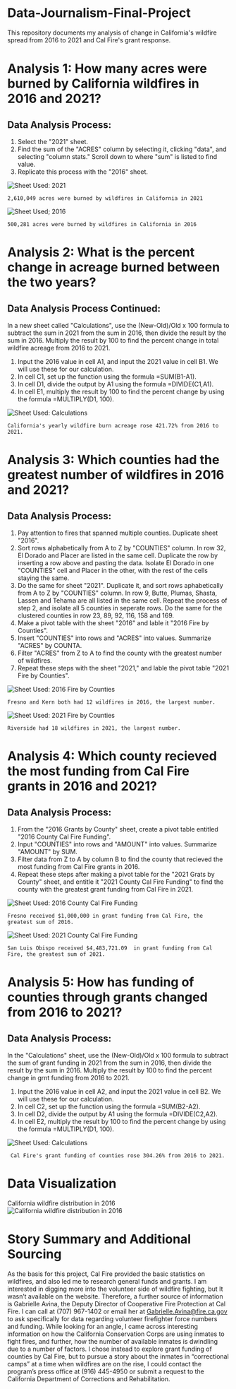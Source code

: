 # Data-Journalism-Final-Project
This repository documents my analysis of change in California's wildfire spread from 2016 to 2021 and Cal Fire's grant response.


# Analysis 1: How many acres were burned by California wildfires in 2016 and 2021? 
## Data Analysis Process: 
  1) Select the "2021" sheet.
  2) Find the sum of the "ACRES" column by selecting it, clicking "data", and selecting "column stats." Scroll down to where "sum" is listed to find value.
  3) Replicate this process with the "2016" sheet.

  ![Sheet Used: 2021](https://user-images.githubusercontent.com/109619716/183370110-8155d6a1-f98f-4f9f-b070-87b2ef294efa.png)
     
    2,610,049 acres were burned by wildfires in California in 2021
     
  ![Sheet Used; 2016](https://user-images.githubusercontent.com/109619716/183372881-33c9ba6f-3a03-466b-8e70-745327405d40.png)
     
    500,281 acres were burned by wildfires in California in 2016
     
# Analysis 2: What is the percent change in acreage burned between the two years?    
## Data Analysis Process Continued:
In a new sheet called "Calculations", use the (New-Old)/Old x 100 formula to subtract the sum in 2021 from the sum in 2016, then divide the result by the sum in 2016. Multiply the result by 100 to find the percent change in total wildfire acreage from 2016 to 2021.
  1) Input the 2016 value in cell A1, and input the 2021 value in cell B1. We will use these for our calculation.
  2) In cell C1, set up the function using the formula =SUM(B1-A1).
  3) In cell D1, divide the output by A1 using the formula =DIVIDE(C1,A1).
  4) In cell E1, multiply the result by 100 to find the percent change by using the formula =MULTIPLY(D1, 100).
  
  ![Sheet Used: Calculations](https://user-images.githubusercontent.com/109619716/183372744-5de74448-7154-4f9f-af3f-d6432ed42697.png)
  
    California's yearly wildfire burn acreage rose 421.72% from 2016 to 2021.


# Analysis 3: Which counties had the greatest number of wildfires in 2016 and 2021?
## Data Analysis Process: 
  1) Pay attention to fires that spanned multiple counties. Duplicate sheet "2016".
  2) Sort rows alphabetically from A to Z by "COUNTIES" column. In row 32, El Dorado and Placer are listed in the same cell. Duplicate the row by inserting   a row above and pasting the data. Isolate El Dorado in one "COUNTIES" cell and Placer in the other, with the rest of the cells staying the same.
  3) Do the same for sheet "2021". Duplicate it, and sort rows aphabetically from A to Z by "COUNTIES" column. In row 9, Butte, Plumas, Shasta, Lassen and      Tehama are all listed in the same cell. Repeat the process of step 2, and isolate all 5 counties in seperate rows. Do the same for the clustered            counties in row 23, 89, 92, 116, 158 and 169.
  4) Make a pivot table with the sheet "2016" and lable it "2016 Fire by Counties".
  5) Insert "COUNTIES" into rows and "ACRES" into values. Summarize "ACRES" by COUNTA.
  6) Filter "ACRES" from Z to A to find the county with the greatest number of wildfires. 
  7) Repeat these steps with the sheet "2021," and lable the pivot table "2021 Fire by Counties".
  
  ![Sheet Used: 2016 Fire by Counties](https://user-images.githubusercontent.com/109619716/183381227-030e470f-834e-43db-9469-43a1ae559002.png) 
    
    Fresno and Kern both had 12 wildfires in 2016, the largest number.
    
  ![Sheet Used: 2021 Fire by Counties](https://user-images.githubusercontent.com/109619716/183386139-539a79e0-886f-4222-8a87-b7415c3d01c4.png)
     
    Riverside had 18 wildfires in 2021, the largest number.
    
    
# Analysis 4: Which county recieved the most funding from Cal Fire grants in 2016 and 2021?
## Data Analysis Process:
  1) From the "2016 Grants by County" sheet, create a pivot table entitled "2016 County Cal Fire Funding".
  2) Input "COUNTIES" into rows and "AMOUNT" into values. Summarize "AMOUNT" by SUM.
  3) Filter data from Z to A by column B to find the county that recieved the most funding from Cal Fire grants in 2016. 
  4) Repeat these steps after making a pivot table for the "2021 Grats by County" sheet, and entitle it "2021 County Cal Fire Funding" to find the county        with the greatest grant funding from Cal Fire in 2021.

  ![Sheet Used: 2016 County Cal Fire Funding](https://user-images.githubusercontent.com/109619716/183435498-5a0cf251-6083-4db0-b366-9d2cdd7cbece.png)
  
    Fresno received $1,000,000 in grant funding from Cal Fire, the greatest sum of 2016.
    
   ![Sheet Used: 2021 County Cal Fire Funding](https://user-images.githubusercontent.com/109619716/183437483-50de81bd-2d9c-47d3-a9b3-d6ca65942035.png)

    San Luis Obispo received $4,483,721.09  in grant funding from Cal Fire, the greatest sum of 2021.

# Analysis 5: How has funding of counties through grants changed from 2016 to 2021?
## Data Analysis Process:
   In the "Calculations" sheet, use the (New-Old)/Old x 100 formula to subtract the sum of grant funding in 2021 from the sum in 2016, then divide the result by the sum in 2016. Multiply the result by 100 to find the percent change in grnt funding from 2016 to 2021.
  1) Input the 2016 value in cell A2, and input the 2021 value in cell B2. We will use these for our calculation.
  2) In cell C2, set up the function using the formula =SUM(B2-A2).
  3) In cell D2, divide the output by A1 using the formula =DIVIDE(C2,A2).
  4) In cell E2, multiply the result by 100 to find the percent change by using the formula =MULTIPLY(D1, 100).
    
   ![Sheet Used: Calculations](https://user-images.githubusercontent.com/109619716/183440934-03356007-8dc0-4083-bed0-2d1018504f6c.png)
      
     Cal Fire's grant funding of counties rose 304.26% from 2016 to 2021.
     
 # Data Visualization
 California wildfire distribution in 2016
 ![California wildfire distribution in 2016](https://user-images.githubusercontent.com/109619716/183444032-61622a1c-9198-4f92-9afc-42e4ad443c76.png)
 
 # Story Summary and Additional Sourcing
As the basis for this project, Cal Fire provided the basic statistics on wildfires, and also led me to research general funds and grants. I am interested in digging more into the volunteer side of wildfire fighting, but It wasn’t available on the website. Therefore, a further source of information is Gabrielle Avina, the Deputy Director of Cooperative Fire Protection at Cal Fire. I can call at (707) 967-1402 or email her at Gabrielle.Avina@fire.ca.gov to ask specifically for data regarding volunteer firefighter force numbers and funding. While looking for an angle, I came across interesting information on how the California Conservation Corps are using inmates to fight fires, and further, how the number of available inmates is dwindling due to a number of factors. I chose instead to explore grant funding of counties by Cal Fire, but to pursue a story about the inmates in “correctional camps” at a time when wildfires are on the rise, I could contact the program’s press office at (916) 445-4950 or submit a request to the California Department of Corrections and Rehabilitation.



 
